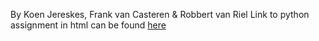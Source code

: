 By Koen Jereskes, Frank van Casteren & Robbert van Riel
Link to python assignment in html can be found [here](https://robbertvanriel.github.io/Final-assignment/Python+Assignment.html)

